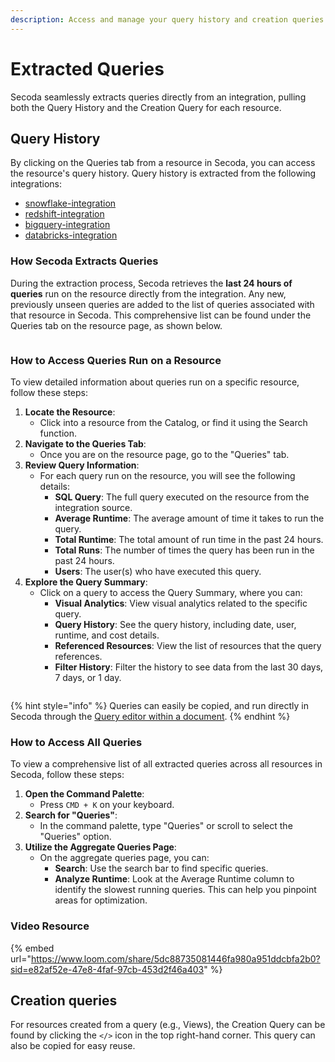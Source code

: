 ```yaml
---
description: Access and manage your query history and creation queries in Secoda.
---
```


# Extracted Queries

Secoda seamlessly extracts queries directly from an integration, pulling both the Query History and the Creation Query for each resource.

## Query History

By clicking on the Queries tab from a resource in Secoda, you can access the resource's query history. Query history is extracted from the following integrations:

* [snowflake-integration](../../integrations/data-warehouses/snowflake-integration/ "mention")
* [redshift-integration](../../integrations/data-warehouses/redshift-integration/ "mention")
* [bigquery-integration](../../integrations/data-warehouses/bigquery-integration/ "mention")
* [databricks-integration](../../integrations/data-warehouses/databricks-integration/ "mention")

### How Secoda Extracts Queries

During the extraction process, Secoda retrieves the **last 24 hours of queries** run on the resource directly from the integration. Any new, previously unseen queries are added to the list of queries associated with that resource in Secoda. This comprehensive list can be found under the Queries tab on the resource page, as shown below.

<figure><img src="https://secoda-public-media-assets.s3.amazonaws.com/6ba6695e-8db9-46f6-94e4-8e6a3afc0f98.gif" alt=""><figcaption></figcaption></figure>

### How to Access Queries Run on a Resource

To view detailed information about queries run on a specific resource, follow these steps:

1. **Locate the Resource**:
   * Click into a resource from the Catalog, or find it using the Search function.
2. **Navigate to the Queries Tab**:
   * Once you are on the resource page, go to the "Queries" tab.
3. **Review Query Information**:
   * For each query run on the resource, you will see the following details:
     * **SQL Query**: The full query executed on the resource from the integration source.
     * **Average Runtime**: The average amount of time it takes to run the query.
     * **Total Runtime**: The total amount of run time in the past 24 hours.
     * **Total Runs**: The number of times the query has been run in the past 24 hours.
     * **Users**: The user(s) who have executed this query.
4. **Explore the Query Summary**:
   * Click on a query to access the Query Summary, where you can:
     * **Visual Analytics**: View visual analytics related to the specific query.
     * **Query History**: See the query history, including date, user, runtime, and cost details.
     * **Referenced Resources**: View the list of resources that the query references.
     * **Filter History**: Filter the history to see data from the last 30 days, 7 days, or 1 day.

<figure><img src="https://secoda-public-media-assets.s3.amazonaws.com/0f34d014-88bd-43a8-940e-64276a9bac79.gif" alt=""><figcaption></figcaption></figure>

{% hint style="info" %}
Queries can easily be copied, and run directly in Secoda through the [Query editor within a document](running-queries-in-secoda/).
{% endhint %}

### How to Access All Queries

To view a comprehensive list of all extracted queries across all resources in Secoda, follow these steps:

1. **Open the Command Palette**:
   * Press `CMD + K` on your keyboard.
2. **Search for "Queries"**:
   * In the command palette, type "Queries" or scroll to select the "Queries" option.
3. **Utilize the Aggregate Queries Page**:
   * On the aggregate queries page, you can:
     * **Search**: Use the search bar to find specific queries.
     * **Analyze Runtime**: Look at the Average Runtime column to identify the slowest running queries. This can help you pinpoint areas for optimization.

### Video Resource

{% embed url="https://www.loom.com/share/5dc88735081446fa980a951ddcbfa2b0?sid=e82af52e-47e8-4faf-97cb-453d2f46a403" %}

## Creation queries

For resources created from a query (e.g., Views), the Creation Query can be found by clicking the `</>` icon in the top right-hand corner. This query can also be copied for easy reuse.

<figure><img src="https://secoda-public-media-assets.s3.amazonaws.com/be747437-f61a-4942-afb1-d2043c6c5a36.gif" alt=""><figcaption></figcaption></figure>
